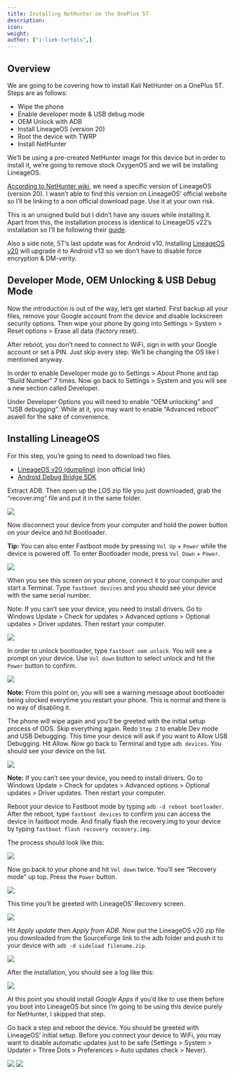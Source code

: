 ```yaml
---
title: Installing NetHunter on the OnePlus 5T
description:
icon:
weight:
author: ["i-liek-turtals",]
---
```


## Overview

We are going to be covering how to install Kali NetHunter on a OnePlus 5T. Steps are as follows:

- Wipe the phone
- Enable developer mode & USB debug mode
- OEM Unlock with ADB
- Install LineageOS (version 20)
- Root the device with TWRP
- Install NetHunter

We’ll be using a pre-created NetHunter image for this device but in order to install it, we’re going to remove stock OxygenOS and we will be installing LineageOS.

[According to NetHunter wiki](https://nethunter.kali.org/images.html), we need a specific version of LineageOS (version 20). I wasn’t able to find this version on LineageOS’ official website so I’ll be linking to a non official download page. Use it at your own risk.

This is an unsigned build but I didn’t have any issues while installing it. Apart from this, the installation process is identical to LineageOS v22’s installation so I’ll be following their [guide](https://wiki.lineageos.org/devices/dumpling/install/).

Also a side note, 5T’s last update was for Android v10. Installing [LineageOS v20](https://wiki.lineageos.org/devices/dumpling/) will upgrade it to Android v13 so we don’t have to disable force encryption & DM-verity.

## Developer Mode, OEM Unlocking & USB Debug Mode

Now the introduction is out of the way, let’s get started. First backup all your files, remove your Google account from the device and disable lockscreen security options. Then wipe your phone by going into Settings > System > Reset options > Erase all data (factory reset).

After reboot, you don’t need to connect to WiFi, sign in with your Google account or set a PIN. Just skip every step. We’ll be changing the OS like I mentioned anyway.

In order to enable Developer mode go to Settings > About Phone and tap “Build Number” 7 times. Now go back to Settings > System and you will see a new section called Developer.

Under Developer Options you will need to enable “OEM unlocking” and “USB debugging”. While at it, you may want to enable “Advanced reboot” aswell for the sake of convenience.

## Installing LineageOS

For this step, you’re going to need to download two files.

- [LineageOS v20 (dumpling)](https://sourceforge.net/projects/lineageos-cheeseburger/files/lineage-20/dumpling/) (non official link)
- [Android Debug Bridge SDK](https://developer.android.com/tools/releases/platform-tools)

Extract ADB. Then open up the LOS zip file you just downloaded, grab the “recover.img” file and put it in the same folder.

![](01.png)

Now disconnect your device from your computer and hold the power button on your device and hit Bootloader.

**Tip:** You can also enter Fastboot mode by pressing `Vol Up` + `Power` while the device is powered off. To enter Bootloader mode, press `Vol Down` + `Power`.

![](02.png)

When you see this screen on your phone, connect it to your computer and start a Terminal. Type `fastboot devices` and you should see your device with the same serial number.

Note: If you can’t see your device, you need to install drivers. Go to Windows Update > Check for updates > Advanced options > Optional updates > Driver updates. Then restart your computer.

![](03.png)

In order to unlock bootloader, type `fastboot oem unlock`. You will see a prompt on your device. Use `Vol down` button to select unlock and hit the `Power` button to confirm.

![](04.png)

**Note:** From this point on, you will see a warning message about bootloader being ulocked everytime you restart your phone. This is normal and there is no way of disabling it.

The phone will wipe again and you’ll be greeted with the initial setup process of OOS. Skip everything again. Redo `Step 2` to enable Dev mode and USB Debugging. This time your device will ask if you want to Allow USB Debugging. Hit Allow. Now go back to Terminal and type `adb devices`. You should see your device on the list.

![](05.png)

**Note:** If you can’t see your device, you need to install drivers. Go to Windows Update > Check for updates > Advanced options > Optional updates > Driver updates. Then restart your computer.

Reboot your device to Fastboot mode by typing `adb -d reboot bootloader`. After the reboot, type `fastboot devices` to confirm you can access the device in fastboot mode. And finally flash the recovery.img to your device by typing `fastboot flash recovery recovery.img`.

The process should look like this:

![](06.png)

Now go back to your phone and hit `Vol down` twice. You’ll see “Recovery mode” up top. Press the `Power` button.

![](07.png)

This time you’ll be greeted with LineageOS’ Recovery screen.

![](08.png)

Hit *Apply update* then *Apply from ADB*. Now put the LineageOS v20 zip file you downloaded from the SourceForge link to the adb folder and push it to your device with `adb -d sideload filename.zip`.

![](09.png)

After the installation, you should see a log like this:

![](10.png)

At this point you should install *Google Apps* if you’d like to use them before you boot into LineageOS but since I’m going to be using this device purely for NetHunter, I skipped that step.

Go back a step and reboot the device. You should be greeted with LineageOS’ initial setup. Before you connect your device to WiFi, you may want to disable automatic updates just to be safe (Settings > System > Updater > Three Dots > Preferences > Auto updates check > Never).

![](11.png) ![](12.png)




